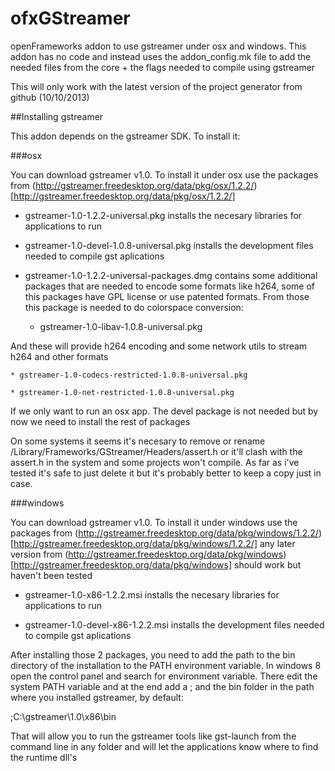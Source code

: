 ofxGStreamer
============

openFrameworks addon to use gstreamer under osx and windows. This addon has no code and instead uses the addon_config.mk file to add the needed files from the core + the flags needed to compile using gstreamer

This will only work with the latest version of the project generator from github (10/10/2013)

##Installing gstreamer

This addon depends on the gstreamer SDK. To install it:

###osx

You can download gstreamer v1.0. To install it under osx use the packages from (http://gstreamer.freedesktop.org/data/pkg/osx/1.2.2/)[http://gstreamer.freedesktop.org/data/pkg/osx/1.2.2/]
    
* gstreamer-1.0-1.2.2-universal.pkg installs the necesary libraries for applications to run

* gstreamer-1.0-devel-1.0.8-universal.pkg installs the development files needed to compile gst aplications

* gstreamer-1.0-1.2.2-universal-packages.dmg contains some additional packages that are needed to encode some formats like h264, some of this packages have GPL license or use patented formats. From those this package is needed to do colorspace conversion:

    * gstreamer-1.0-libav-1.0.8-universal.pkg

And these will provide h264 encoding and some network utils to stream h264 and other formats
    
    * gstreamer-1.0-codecs-restricted-1.0.8-universal.pkg
    
    * gstreamer-1.0-net-restricted-1.0.8-universal.pkg

If we only want to run an osx app. The devel package is not needed but by now we need to install the rest of packages

On some systems it seems it's necesary to remove or rename /Library/Frameworks/GStreamer/Headers/assert.h or it'll clash with the assert.h in the system and some projects won't compile. As far as i've tested it's safe to just delete it but it's probably better to keep a copy just in case.

###windows

You can download gstreamer v1.0. To install it under windows use the packages from (http://gstreamer.freedesktop.org/data/pkg/windows/1.2.2/)[http://gstreamer.freedesktop.org/data/pkg/windows/1.2.2/] any later version from (http://gstreamer.freedesktop.org/data/pkg/windows)[http://gstreamer.freedesktop.org/data/pkg/windows] should work but haven't been tested
    
* gstreamer-1.0-x86-1.2.2.msi installs the necesary libraries for applications to run

* gstreamer-1.0-devel-x86-1.2.2.msi installs the development files needed to compile gst aplications

After installing those 2 packages, you need to add the path to the bin directory of the installation to the PATH environment variable. In windows 8 open the control panel and search for environment variable. There edit the system PATH variable and at the end add a ; and the bin folder in the path where you installed gstreamer, by default:

;C:\gstreamer\1.0\x86\bin

That will allow you to run the gstreamer tools like gst-launch from the command line in any folder and will let the applications know where to find the runtime dll's


